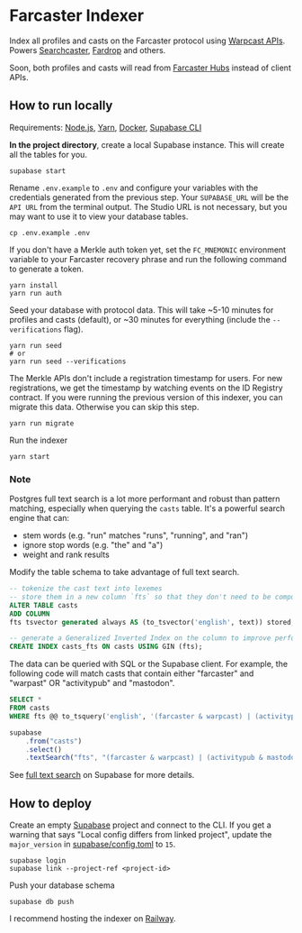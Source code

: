 # Farcaster Indexer

Index all profiles and casts on the Farcaster protocol using [Warpcast APIs](https://api.warpcast.com/docs). Powers [Searchcaster](https://searchcaster.xyz/), [Fardrop](https://fardrop.xyz/) and others.

Soon, both profiles and casts will read from [Farcaster Hubs](https://github.com/farcasterxyz/protocol#4-hubs) instead of client APIs.

## How to run locally

Requirements: [Node.js](https://nodejs.org/en/download/), [Yarn](https://classic.yarnpkg.com/en/docs/install/), [Docker](https://docs.docker.com/get-docker/), [Supabase CLI](https://supabase.com/docs/guides/cli)

**In the project directory**, create a local Supabase instance. This will create all the tables for you.

```
supabase start
```

Rename `.env.example` to `.env` and configure your variables with the credentials generated from the previous step. Your `SUPABASE_URL` will be the `API URL` from the terminal output. The Studio URL is not necessary, but you may want to use it to view your database tables.

```
cp .env.example .env
```

If you don't have a Merkle auth token yet, set the `FC_MNEMONIC` environment variable to your Farcaster recovery phrase and run the following command to generate a token.

```
yarn install
yarn run auth
```

Seed your database with protocol data. This will take ~5-10 minutes for profiles and casts (default), or ~30 minutes for everything (include the `--verifications` flag).

```
yarn run seed
# or
yarn run seed --verifications
```

The Merkle APIs don't include a registration timestamp for users. For new registrations, we get the timestamp by watching events on the ID Registry contract. If you were running the previous version of this indexer, you can migrate this data. Otherwise you can skip this step.

```
yarn run migrate
```

Run the indexer

```
yarn start
```

### Note
Postgres full text search is a lot more performant and robust than pattern matching, especially when querying the `casts` table. It's a powerful search engine that can:
- stem words (e.g. "run" matches "runs", "running", and "ran")
- ignore stop words (e.g. "the" and "a")
- weight and rank results 

Modify the table schema to take advantage of full text search. 
```sql
-- tokenize the cast text into lexemes 
-- store them in a new column `fts` so that they don't need to be computed on every query 
ALTER TABLE casts
ADD COLUMN
fts tsvector generated always AS (to_tsvector('english', text)) stored;

-- generate a Generalized Inverted Index on the column to improve performance
CREATE INDEX casts_fts ON casts USING GIN (fts);
```

The data can be queried with SQL or the Supabase client. For example, the following code will match casts that contain either "farcaster" and "warpast" OR "activitypub" and "mastodon".
```sql
SELECT * 
FROM casts
WHERE fts @@ to_tsquery('english', '(farcaster & warpcast) | (activitypub & mastodon)')
```

```js
supabase
    .from("casts")
    .select()
    .textSearch("fts", "(farcaster & warpcast) | (activitypub & mastodon)")
```
See [full text search](https://supabase.com/docs/guides/database/full-text-search#creating-indexes) on Supabase for more details.

## How to deploy

Create an empty [Supabase](https://supabase.com/) project and connect to the CLI. If you get a warning that says "Local config differs from linked project", update the `major_version` in [supabase/config.toml](supabase/config.toml) to `15`.

```
supabase login
supabase link --project-ref <project-id>
```

Push your database schema

```
supabase db push
```

I recommend hosting the indexer on [Railway](https://railway.app?referralCode=ONtqGs).
